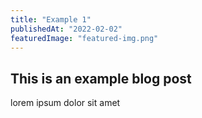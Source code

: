 ```yaml
---
title: "Example 1"
publishedAt: "2022-02-02"
featuredImage: "featured-img.png"
---
```


## This is an example blog post

lorem ipsum dolor sit amet